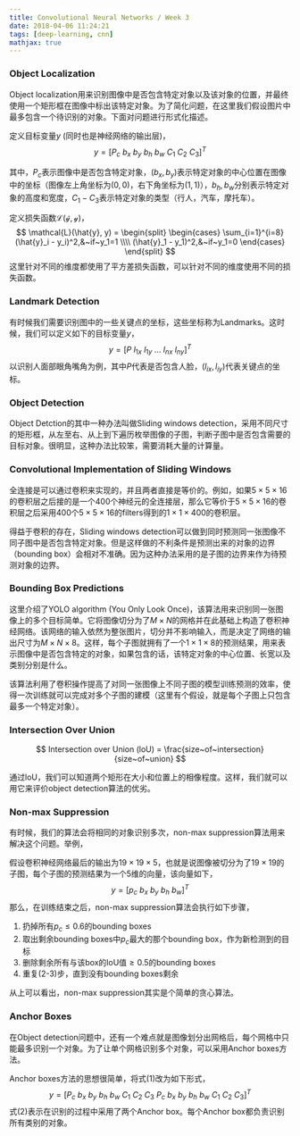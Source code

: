 ```yaml
---
title: Convolutional Neural Networks / Week 3
date: 2018-04-06 11:24:21
tags: [deep-learning, cnn]
mathjax: true
---
```


### Object Localization

Object localization用来识别图像中是否包含特定对象以及该对象的位置，并最终使用一个矩形框在图像中标出该特定对象。为了简化问题，在这里我们假设图片中最多包含一个待识别的对象。下面对问题进行形式化描述。

定义目标变量$y$ (同时也是神经网络的输出层)，
$$
y = [P_c~b_x~b_y~b_h~b_w~C_1~C_2~C_3]^T
\tag{1}
$$
<!-- more -->

其中，$P_c$表示图像中是否包含特定对象，$(b_x, b_y)$表示特定对象的中心位置在图像中的坐标（图像左上角坐标为$(0,0)$，右下角坐标为$(1,1)$），$b_h,b_w$分别表示特定对象的高度和宽度，$C_1-C_3$表示特定对象的类型（行人，汽车，摩托车）。

定义损失函数$\mathcal{L(\hat{y}, y)}$，
$$
\mathcal{L}(\hat{y}, y) = 
\begin{split}
\begin{cases}
\sum_{i=1}^{i=8} (\hat{y}_i - y_i)^2,&~if~y_1=1 \\\\
(\hat{y}_1 - y_1)^2,&~if~y_1=0
\end{cases}
\end{split}
$$
这里针对不同的维度都使用了平方差损失函数，可以针对不同的维度使用不同的损失函数。

### Landmark Detection

 有时候我们需要识别图中的一些关键点的坐标，这些坐标称为Landmarks。这时候，我们可以定义如下的目标变量$y$，
$$
y = [P~l_{1x}~l_{1y}~\dots~l_{nx}~l_{ny}]^T
$$
以识别人面部眼角嘴角为例，其中$P$代表是否包含人脸，$(l_{ix}, l_{iy})$代表关键点的坐标。

### Object Detection

 Object Detction的其中一种办法叫做Sliding windows detection，采用不同尺寸的矩形框，从左至右、从上到下遍历枚举图像的子图，判断子图中是否包含需要的目标对象。很明显，这种办法比较笨，需要消耗大量的计算量。

### Convolutional Implementation of Sliding Windows

全连接是可以通过卷积来实现的，并且两者直接是等价的。例如，如果$5\times 5 \times 16$的卷积层之后接的是一个$400$个神经元的全连接层，那么它等价于$5 \times 5 \times 16$的卷积层之后采用400个$5 \times 5 \times 16$的filters得到的$1 \times 1 \times 400$的卷积层。

得益于卷积的存在，Sliding windows detection可以做到同时预测同一张图像不同子图中是否包含特定对象。但是这样做的不利条件是预测出来的对象的边界（bounding box）会相对不准确。因为这种办法采用的是子图的边界来作为待预测对象的边界。 

### Bounding Box Predictions

这里介绍了YOLO algorithm (You Only Look Once)，该算法用来识别同一张图像上的多个目标简单。它将图像切分为了$M \times N$的网格并在此基础上构造了卷积神经网络。该网络的输入依然为整张图片，切分并不影响输入，而是决定了网络的输出尺寸为$M \times N \times 8$。这样，每个子图就拥有了一个$1 \times 1 \times 8$的预测结果，用来表示图像中是否包含特定的对象，如果包含的话，该特定对象的中心位置、长宽以及类别分别是什么。

该算法利用了卷积操作提高了对同一张图像上不同子图的模型训练预测的效率，使得一次训练就可以完成对多个子图的建模（这里有个假设，就是每个子图上只包含最多一个特定对象）。

### Intersection Over Union

$$
Intersection over Union (loU) = \frac{size~of~intersection}{size~of~union}
$$

通过loU，我们可以知道两个矩形在大小和位置上的相像程度。这样，我们就可以用它来评价object detection算法的优劣。

### Non-max Suppression

有时候，我们的算法会将相同的对象识别多次，non-max suppression算法用来解决这个问题。举例，

假设卷积神经网络最后的输出为$19 \times 19 \times 5$，也就是说图像被切分为了$19 \times 19$的子图，每个子图的预测结果为一个5维的向量，该向量如下，
$$
y = [p_c~b_x~b_y~b_h~b_w]^T
$$
那么，在训练结束之后，non-max suppression算法会执行如下步骤，

1. 扔掉所有$p_c \le 0.6$的bounding boxes
2. 取出剩余bounding boxes中$p_c$最大的那个bounding box，作为新检测到的目标
3. 删除剩余所有与该box的loU值$\ge 0.5$的bounding boxes
4. 重复(2-3)步，直到没有bounding boxes剩余

从上可以看出，non-max suppression其实是个简单的贪心算法。

### Anchor Boxes

在Object detection问题中，还有一个难点就是图像划分出网格后，每个网格中只能最多识别一个对象。为了让单个网格识别多个对象，可以采用Anchor boxes方法。

Anchor boxes方法的思想很简单，将式(1)改为如下形式，
$$
y = [P_c~b_x~b_y~b_h~b_w~C_1~C_2~C_3~P_c~b_x~b_y~b_h~b_w~C_1~C_2~C_3]^T 
\tag{2}
$$
式(2)表示在识别的过程中采用了两个Anchor box。每个Anchor box都负责识别所有类别的对象。



